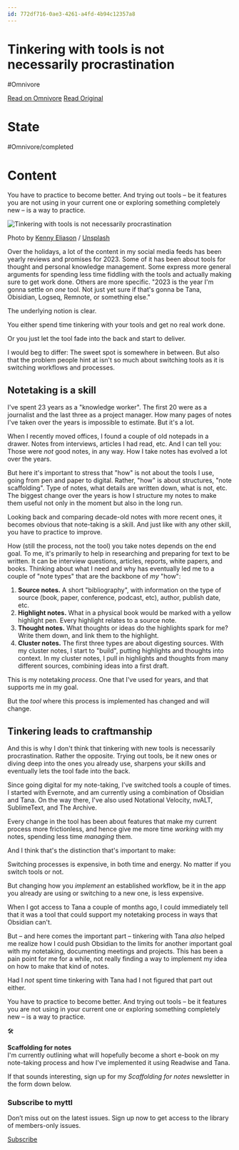 ```yaml
---
id: 772df716-0ae3-4261-a4fd-4b94c12357a8
---
```


# Tinkering with tools is not necessarily procrastination
#Omnivore

[Read on Omnivore](https://omnivore.app/me/tinkering-with-tools-is-not-necessarily-procrastination-189e76eb850)
[Read Original](https://myttl.blog/tinkering-with-tools-is-not-necessarily-procrastination)

# State
#Omnivore/completed

# Content
You have to practice to become better. And trying out tools – be it features you are not using in your current one or exploring something completely new – is a way to practice.

![Tinkering with tools is not necessarily procrastination](https://proxy-prod.omnivore-image-cache.app/0x0,smwlrT5CXgvR44JMRHC_3Y2dwg3xVVzxUDoaXUpjBZ48/https://images.unsplash.com/photo-1530124566582-a618bc2615dc?crop=entropy&cs=tinysrgb&fit=max&fm=jpg&ixid=MnwxMTc3M3wwfDF8c2VhcmNofDEyfHx0b29sc3xlbnwwfHx8fDE2NzMwMDAzMjg&ixlib=rb-4.0.3&q=80&w=1200) 

Photo by [Kenny Eliason](https://unsplash.com/@neonbrand?utm%5Fsource=ghost&utm%5Fmedium=referral&utm%5Fcampaign=api-credit) / [Unsplash](https://unsplash.com/?utm%5Fsource=ghost&utm%5Fmedium=referral&utm%5Fcampaign=api-credit)

Over the holidays, a lot of the content in my social media feeds has been yearly reviews and promises for 2023\. Some of it has been about tools for thought and personal knowledge management. Some express more general arguments for spending less time fiddling with the tools and actually making sure to get work done. Others are more specific. "2023 is the year I'm gonna settle on _one_ tool. Not just yet sure if that's gonna be Tana, Obisidian, Logseq, Remnote, or something else."

The underlying notion is clear.

You either spend time tinkering with your tools and get no real work done.

Or you just let the tool fade into the back and start to deliver.

I would beg to differ: The sweet spot is somewhere in between. But also that the problem people hint at isn't so much about switching tools as it is switching workflows and processes.

## Notetaking is a skill

I've spent 23 years as a "knowledge worker". The first 20 were as a journalist and the last three as a project manager. How many pages of notes I've taken over the years is impossible to estimate. But it's a lot.

When I recently moved offices, I found a couple of old notepads in a drawer. Notes from interviews, articles I had read, etc. And I can tell you: Those were _not_ good notes, in any way. How I take notes has evolved a lot over the years.

But here it's important to stress that "how" is not about the tools I use, going from pen and paper to digital. Rather, "how" is about structures, "note scaffolding". Type of notes, what details are written down, what is not, etc. The biggest change over the years is how I structure my notes to make them useful not only in the moment but also in the long run.

Looking back and comparing decade-old notes with more recent ones, it becomes obvious that note-taking is a skill. And just like with any other skill, you have to practice to improve.

How (still the process, not the tool) you take notes depends on the end goal. To me, it's primarily to help in researching and preparing for text to be written. It can be interview questions, articles, reports, white papers, and books. Thinking about what I need and why has eventually led me to a couple of "note types" that are the backbone of _my_ "how":

1. **Source notes.** A short "bibliography", with information on the type of source (book, paper, conference, podcast, etc), author, publish date, etc.
2. **Highlight notes.** What in a physical book would be marked with a yellow highlight pen. Every highlight relates to a source note.
3. **Thought notes.** What thoughts or ideas do the highlights spark for me? Write them down, and link them to the highlight.
4. **Cluster notes.** The first three types are about digesting sources. With my cluster notes, I start to "build", putting highlights and thoughts into context. In my cluster notes, I pull in highlights and thoughts from many different sources, combining ideas into a first draft.

This is my notetaking _process_. One that I've used for years, and that supports me in my goal.

But the _tool_ where this process is implemented has changed and will change.

## Tinkering leads to craftmanship

And this is why I don't think that tinkering with new tools is necessarily procrastination. Rather the opposite. Trying out tools, be it new ones or diving deep into the ones you already use, sharpens your skills and eventually lets the tool fade into the back.

Since going digital for my note-taking, I've switched tools a couple of times. I started with Evernote, and am currently using a combination of Obsidian and Tana. On the way there, I've also used Notational Velocity, nvALT, SublimeText, and The Archive.

Every change in the tool has been about features that make my current process more frictionless, and hence give me more time _working_ with my notes, spending less time _managing_ them.

And I think that's the distinction that's important to make:

Switching processes is expensive, in both time and energy. No matter if you switch tools or not.

But changing how you _implement_ an established workflow, be it in the app you already are using or switching to a new one, is less expensive.

When I got access to Tana a couple of months ago, I could immediately tell that it was a tool that could support my notetaking process in ways that Obsidian can't.

But – and here comes the important part – tinkering with Tana _also_ helped me realize how I could push Obsidian to the limits for another important goal with my notetaking, documenting meetings and projects. This has been a pain point for me for a while, not really finding a way to implement my idea on how to make that kind of notes.

Had I _not_ spent time tinkering with Tana had I not figured that part out either.

You have to practice to become better. And trying out tools – be it features you are not using in your current one or exploring something completely new – is a way to practice.

🛠️

**Scaffolding for notes**  
I'm currently outlining what will hopefully become a short e-book on my note-taking process and how I've implemented it using Readwise and Tana. 

If that sounds interesting, sign up for my _Scaffolding for notes_ newsletter in the form down below.

### Subscribe to myttl

Don’t miss out on the latest issues. Sign up now to get access to the library of members-only issues.

[ Subscribe ](#/portal/signup) 

